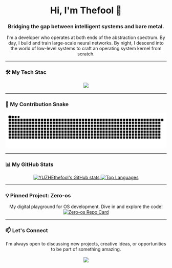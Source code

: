 <div align="center">

# Hi, I'm Thefool 👋

### Bridging the gap between intelligent systems and bare metal.
<p>I'm a developer who operates at both ends of the abstraction spectrum. By day, I build and train large-scale neural networks. By night, I descend into the world of low-level systems to craft an operating system kernel from scratch.</p>

</div>

---

### 🛠️ My Tech Stac

<p align="center">
  <a href="https://skillicons.dev">
    <img src="https://skillicons.dev/icons?i=rust,c,python,go,pytorch,linux,docker" />
  </a>
</p>

---

### 🐍 My Contribution Snake

<p align="center">
  <a href="https://github.com/YUZHEthefool">
    <picture>
      <!-- Dark mode version -->
      <source media="(prefers-color-scheme: dark)" srcset="https://raw.githubusercontent.com/YUZHEthefool/YUZHEthefool/output/github-contribution-grid-snake-dark.svg" />
      <!-- Light mode version -->
      <source media="(prefers-color-scheme: light)" srcset="https://raw.githubusercontent.com/YUZHEthefool/YUZHEthefool/output/github-contribution-grid-snake.svg" />
      <img alt="github contribution grid snake animation" src="https://raw.githubusercontent.com/YUZHEthefool/YUZHEthefool/output/github-contribution-grid-snake.svg" />
    </picture>
  </a>
</p>


---

### 📊 My GitHub Stats

<p align="center">
  <a href="https://github.com/anuraghazra/github-readme-stats">
    <!-- Customize the theme here: https://github.com/anuraghazra/github-readme-stats/blob/master/themes/README.md -->
    <img src="https://github-readme-stats.vercel.app/api?username=YUZHEthefool&show_icons=true&theme=tokyonight&count_private=true&hide_border=true" alt="YUZHEthefool's GitHub stats" />
    <img src="https://github-readme-stats.vercel.app/api/top-langs/?username=YUZHEthefool&layout=compact&theme=tokyonight&hide_border=true&exclude_repo=cf-flux-remix" alt="Top Languages" />
  </a>
</p>

---

### 💡 Pinned Project: Zero-os

<p align="center">
  My digital playground for OS development. Dive in and explore the code!
  <a href="https://github.com/YUZHEthefool/Zero-os">
    <!-- Customize the theme here: https://github.com/anuraghazra/github-readme-stats/blob/master/themes/README.md -->
    <img src="https://github-readme-stats.vercel.app/api/pin/?username=YUZHEthefool&repo=Zero-os&theme=tokyonight&hide_border=true" alt="Zero-os Repo Card" />
  </a>
</p>

---

### 📫 Let's Connect

<p align="center">
  I'm always open to discussing new projects, creative ideas, or opportunities to be part of something amazing.
  <br/><br/>
  <!-- Replace with your actual links -->
  <a href="mailto:thefoolyuzhe@gmail.com"><img src="https://img.shields.io/badge/Email-D14836?style=for-the-badge&logo=gmail&logoColor=white"></a>
</p>
